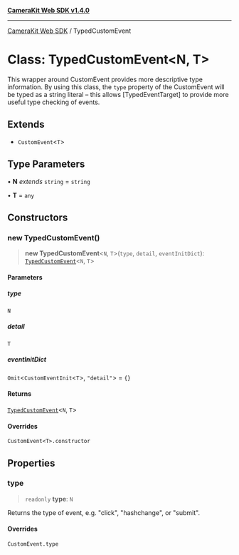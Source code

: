 [**CameraKit Web SDK v1.4.0**](../README.md)

***

[CameraKit Web SDK](../globals.md) / TypedCustomEvent

# Class: TypedCustomEvent\<N, T\>

This wrapper around CustomEvent provides more descriptive type information. By using this class, the `type` property
of the CustomEvent will be typed as a string literal – this allows [TypedEventTarget] to provide more useful type
checking of events.

## Extends

- `CustomEvent`\<`T`\>

## Type Parameters

• **N** *extends* `string` = `string`

• **T** = `any`

## Constructors

### new TypedCustomEvent()

> **new TypedCustomEvent**\<`N`, `T`\>(`type`, `detail`, `eventInitDict`): [`TypedCustomEvent`](TypedCustomEvent.md)\<`N`, `T`\>

#### Parameters

##### type

`N`

##### detail

`T`

##### eventInitDict

`Omit`\<`CustomEventInit`\<`T`\>, `"detail"`\> = `{}`

#### Returns

[`TypedCustomEvent`](TypedCustomEvent.md)\<`N`, `T`\>

#### Overrides

`CustomEvent<T>.constructor`

## Properties

### type

> `readonly` **type**: `N`

Returns the type of event, e.g. "click", "hashchange", or "submit".

#### Overrides

`CustomEvent.type`
